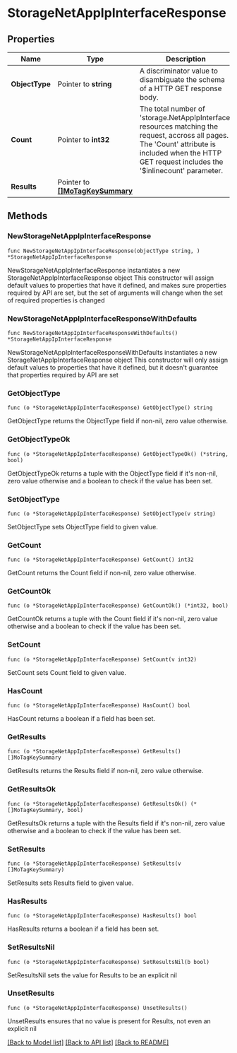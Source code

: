 # StorageNetAppIpInterfaceResponse

## Properties

Name | Type | Description | Notes
------------ | ------------- | ------------- | -------------
**ObjectType** | Pointer to **string** | A discriminator value to disambiguate the schema of a HTTP GET response body. | 
**Count** | Pointer to **int32** | The total number of &#39;storage.NetAppIpInterface&#39; resources matching the request, accross all pages. The &#39;Count&#39; attribute is included when the HTTP GET request includes the &#39;$inlinecount&#39; parameter. | [optional] 
**Results** | Pointer to [**[]MoTagKeySummary**](MoTagKeySummary.md) |  | [optional] 

## Methods

### NewStorageNetAppIpInterfaceResponse

`func NewStorageNetAppIpInterfaceResponse(objectType string, ) *StorageNetAppIpInterfaceResponse`

NewStorageNetAppIpInterfaceResponse instantiates a new StorageNetAppIpInterfaceResponse object
This constructor will assign default values to properties that have it defined,
and makes sure properties required by API are set, but the set of arguments
will change when the set of required properties is changed

### NewStorageNetAppIpInterfaceResponseWithDefaults

`func NewStorageNetAppIpInterfaceResponseWithDefaults() *StorageNetAppIpInterfaceResponse`

NewStorageNetAppIpInterfaceResponseWithDefaults instantiates a new StorageNetAppIpInterfaceResponse object
This constructor will only assign default values to properties that have it defined,
but it doesn't guarantee that properties required by API are set

### GetObjectType

`func (o *StorageNetAppIpInterfaceResponse) GetObjectType() string`

GetObjectType returns the ObjectType field if non-nil, zero value otherwise.

### GetObjectTypeOk

`func (o *StorageNetAppIpInterfaceResponse) GetObjectTypeOk() (*string, bool)`

GetObjectTypeOk returns a tuple with the ObjectType field if it's non-nil, zero value otherwise
and a boolean to check if the value has been set.

### SetObjectType

`func (o *StorageNetAppIpInterfaceResponse) SetObjectType(v string)`

SetObjectType sets ObjectType field to given value.


### GetCount

`func (o *StorageNetAppIpInterfaceResponse) GetCount() int32`

GetCount returns the Count field if non-nil, zero value otherwise.

### GetCountOk

`func (o *StorageNetAppIpInterfaceResponse) GetCountOk() (*int32, bool)`

GetCountOk returns a tuple with the Count field if it's non-nil, zero value otherwise
and a boolean to check if the value has been set.

### SetCount

`func (o *StorageNetAppIpInterfaceResponse) SetCount(v int32)`

SetCount sets Count field to given value.

### HasCount

`func (o *StorageNetAppIpInterfaceResponse) HasCount() bool`

HasCount returns a boolean if a field has been set.

### GetResults

`func (o *StorageNetAppIpInterfaceResponse) GetResults() []MoTagKeySummary`

GetResults returns the Results field if non-nil, zero value otherwise.

### GetResultsOk

`func (o *StorageNetAppIpInterfaceResponse) GetResultsOk() (*[]MoTagKeySummary, bool)`

GetResultsOk returns a tuple with the Results field if it's non-nil, zero value otherwise
and a boolean to check if the value has been set.

### SetResults

`func (o *StorageNetAppIpInterfaceResponse) SetResults(v []MoTagKeySummary)`

SetResults sets Results field to given value.

### HasResults

`func (o *StorageNetAppIpInterfaceResponse) HasResults() bool`

HasResults returns a boolean if a field has been set.

### SetResultsNil

`func (o *StorageNetAppIpInterfaceResponse) SetResultsNil(b bool)`

 SetResultsNil sets the value for Results to be an explicit nil

### UnsetResults
`func (o *StorageNetAppIpInterfaceResponse) UnsetResults()`

UnsetResults ensures that no value is present for Results, not even an explicit nil

[[Back to Model list]](../README.md#documentation-for-models) [[Back to API list]](../README.md#documentation-for-api-endpoints) [[Back to README]](../README.md)



